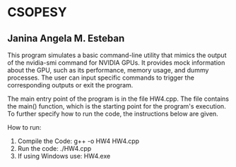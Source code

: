 # CSOPESY
## Janina Angela M. Esteban

This program simulates a basic command-line utility that mimics the output of the nvidia-smi command for NVIDIA GPUs. It provides mock information about the GPU, such as its performance, memory usage, and dummy processes. The user can input specific commands to trigger the corresponding outputs or exit the program.

The main entry point of the program is in the file HW4.cpp. The file contains the main() function, which is the starting point for the program's execution. To further specify how to run the code, the instructions below are given.

How to run:
1. Compile the Code: g++ -o HW4 HW4.cpp
2. Run the code: ./HW4.cpp
3. If using Windows use: HW4.exe

